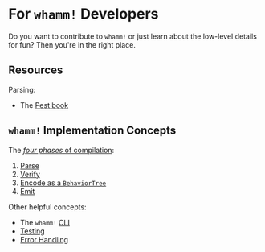 # For `whamm!` Developers #

Do you want to contribute to `whamm!` or just learn about the low-level details for fun?
Then you're in the right place.

## Resources ##

Parsing:
- The [Pest book](https://pest.rs/book/)

## `whamm!` Implementation Concepts ##
The [_four phases_ of compilation](compiler_phases.md):
1. [Parse](parsing.md)
2. [Verify](verifying.md)
3. [Encode as a `BehaviorTree`](behavior_tree.md)
4. [Emit](emitting.md)

Other helpful concepts:
- The `whamm!` [CLI](cli.md)
- [Testing](testing.md)
- [Error Handling](error_handling.md)
